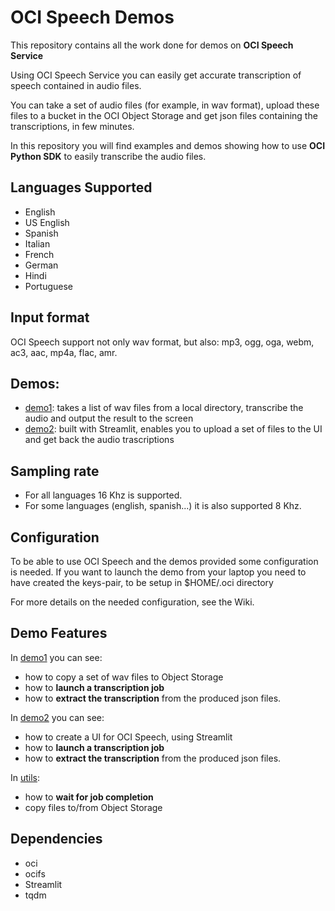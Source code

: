 # OCI Speech Demos
This repository contains all the work done for demos on **OCI Speech Service**

Using OCI Speech Service you can easily get accurate transcription of speech contained in audio files.

You can take a set of audio files (for example, in wav format), upload these files to a bucket in the OCI Object Storage and
get json files containing the transcriptions, in few minutes.

In this repository you will find examples and demos showing how to use **OCI Python SDK** to easily transcribe the audio files.

## Languages Supported
* English
* US English
* Spanish
* Italian
* French
* German
* Hindi
* Portuguese

## Input format
OCI Speech support not only wav format, but also: mp3, ogg, oga, webm, ac3, aac, mp4a, flac, amr.

## Demos:
* [demo1](./demo1_main.py): takes a list of wav files from a local directory, transcribe the audio and output the result to the screen
* [demo2](./demo2.py): built with Streamlit, enables you to upload a set of files to the UI and get back the audio trascriptions

## Sampling rate
* For all languages 16 Khz is supported. 
* For some languages (english, spanish...) it is also supported 8 Khz.

## Configuration
To be able to use OCI Speech and the demos provided some configuration is needed.
If you want to launch the demo from your laptop you need to have created the keys-pair, to be setup in $HOME/.oci directory

For more details on the needed configuration, see the Wiki.

## Demo Features
In [demo1](./demo1_main.py) you can see: 
* how to copy a set of wav files to Object Storage
* how to **launch a transcription job**
* how to **extract the transcription** from the produced json files.

In [demo2](./demo2.py) you can see:
* how to create a UI for OCI Speech, using Streamlit
* how to **launch a transcription job**
* how to **extract the transcription** from the produced json files.

In [utils](./utils.py):
* how to **wait for job completion**
* copy files to/from Object Storage

## Dependencies
* oci
* ocifs
* Streamlit
* tqdm
